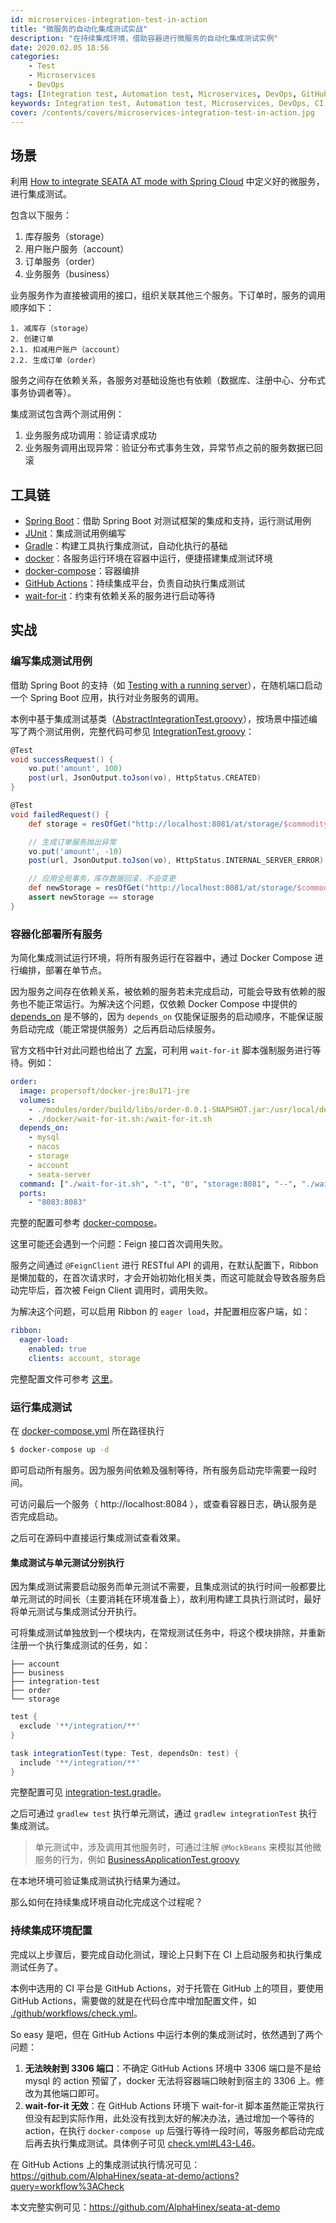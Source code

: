 ```yaml
---
id: microservices-integration-test-in-action
title: "微服务的自动化集成测试实战"
description: "在持续集成环境，借助容器进行微服务的自动化集成测试实例"
date: 2020.02.05 18:56
categories:
    - Test
    - Microservices
    - DevOps
tags: [Integration test, Automation test, Microservices, DevOps, GitHub Actions, Docker]
keywords: Integration test, Automation test, Microservices, DevOps, CI, GitHub Actions, Docker, Docker Compose, 集成测试, 自动化测试, 微服务, 持续集成
cover: /contents/covers/microservices-integration-test-in-action.jpg
---
```


场景
---

利用 [How to integrate SEATA AT mode with Spring Cloud](https://alphahinex.github.io/2020/01/22/how-to-integrate-seata-at-mode-with-spring-cloud/) 中定义好的微服务，进行集成测试。

包含以下服务：

1. 库存服务（storage）
1. 用户账户服务（account）
1. 订单服务（order）
1. 业务服务（business）

业务服务作为直接被调用的接口，组织关联其他三个服务。下订单时，服务的调用顺序如下：

```
1. 减库存（storage）
2. 创建订单
2.1. 扣减用户账户（account）
2.2. 生成订单（order）
```

服务之间存在依赖关系，各服务对基础设施也有依赖（数据库、注册中心、分布式事务协调者等）。

集成测试包含两个测试用例：

1. 业务服务成功调用：验证请求成功
1. 业务服务调用出现异常：验证分布式事务生效，异常节点之前的服务数据已回滚


工具链
-----

* [Spring Boot](https://spring.io/projects/spring-boot)：借助 Spring Boot 对测试框架的集成和支持，运行测试用例
* [JUnit](https://junit.org/junit4/)：集成测试用例编写
* [Gradle](http://gradle.org/)：构建工具执行集成测试，自动化执行的基础
* [docker](https://www.docker.com/)：各服务运行环境在容器中运行，便捷搭建集成测试环境
* [docker-compose](https://docs.docker.com/compose/)：容器编排
* [GitHub Actions](https://github.com/features/actions)：持续集成平台，负责自动执行集成测试
* [wait-for-it](https://github.com/vishnubob/wait-for-it)：约束有依赖关系的服务进行启动等待


实战
---

### 编写集成测试用例

借助 Spring Boot 的支持（如 [Testing with a running server](https://docs.spring.io/spring-boot/docs/2.2.4.RELEASE/reference/html/spring-boot-features.html#boot-features-testing-spring-boot-applications-testing-with-running-server)），在随机端口启动一个 Spring Boot 应用，执行对业务服务的调用。

本例中基于集成测试基类（[AbstractIntegrationTest.groovy](https://github.com/AlphaHinex/spring-roll/blob/master/modules/dev-kits/roll-test/src/main/groovy/io/github/springroll/test/AbstractIntegrationTest.groovy)），按场景中描述编写了两个测试用例，完整代码可参见 [IntegrationTest.groovy](https://github.com/AlphaHinex/seata-at-demo/blob/seata-at/modules/integration-test/src/test/groovy/io/github/alphahinex/demo/seata/at/integration/test/IntegrationTest.groovy)：

```groovy
@Test
void successRequest() {
    vo.put('amount', 100)
    post(url, JsonOutput.toJson(vo), HttpStatus.CREATED)
}

@Test
void failedRequest() {
    def storage = resOfGet("http://localhost:8081/at/storage/$commodityCode", HttpStatus.OK).count

    // 生成订单服务抛出异常
    vo.put('amount', -10)
    post(url, JsonOutput.toJson(vo), HttpStatus.INTERNAL_SERVER_ERROR)

    // 应用全局事务，库存数据回滚，不会变更
    def newStorage = resOfGet("http://localhost:8081/at/storage/$commodityCode", HttpStatus.OK).count
    assert newStorage == storage
}
```

### 容器化部署所有服务

为简化集成测试运行环境，将所有服务运行在容器中，通过 Docker Compose 进行编排，部署在单节点。

因为服务之间存在依赖关系，被依赖的服务若未完成启动，可能会导致有依赖的服务也不能正常运行。为解决这个问题，仅依赖 Docker Compose 中提供的 [depends_on](https://docs.docker.com/compose/compose-file/#depends_on) 是不够的，因为 `depends_on` 仅能保证服务的启动顺序，不能保证服务启动完成（能正常提供服务）之后再启动后续服务。

官方文档中针对此问题也给出了 [方案](https://docs.docker.com/compose/startup-order/)，可利用 `wait-for-it` 脚本强制服务进行等待。例如：

```yaml
order:
  image: propersoft/docker-jre:8u171-jre
  volumes:
    - ./modules/order/build/libs/order-0.0.1-SNAPSHOT.jar:/usr/local/demo/order.jar
    - ./docker/wait-for-it.sh:/wait-for-it.sh
  depends_on:
    - mysql
    - nacos
    - storage
    - account
    - seata-server
  command: ["./wait-for-it.sh", "-t", "0", "storage:8081", "--", "./wait-for-it.sh", "-t", "0", "account:8082", "--", "java", "-jar", "/usr/local/demo/order.jar"]
  ports:
    - "8083:8083"
```

完整的配置可参考 [docker-compose](https://github.com/AlphaHinex/seata-at-demo/blob/seata-at/docker-compose.yml)。

这里可能还会遇到一个问题：Feign 接口首次调用失败。

服务之间通过 `@FeignClient` 进行 RESTful API 的调用，在默认配置下，Ribbon 是懒加载的，在首次请求时，才会开始初始化相关类，而这可能就会导致各服务启动完毕后，首次被 Feign Client 调用时，调用失败。

为解决这个问题，可以启用 Ribbon 的 `eager load`，并配置相应客户端，如：

```yaml
ribbon:
  eager-load:
    enabled: true
    clients: account, storage
```

完整配置文件可参考 [这里](https://github.com/AlphaHinex/seata-at-demo/blob/seata-at/modules/order/src/main/resources/application-dev.yml)。

### 运行集成测试

在 [docker-compose.yml](https://github.com/AlphaHinex/seata-at-demo/blob/seata-at/docker-compose.yml) 所在路径执行

```bash
$ docker-compose up -d
```

即可启动所有服务。因为服务间依赖及强制等待，所有服务启动完毕需要一段时间。

可访问最后一个服务（ http://localhost:8084 ），或查看容器日志，确认服务是否完成启动。

之后可在源码中直接运行集成测试查看效果。

#### 集成测试与单元测试分别执行

因为集成测试需要启动服务而单元测试不需要，且集成测试的执行时间一般都要比单元测试的时间长（主要消耗在环境准备上），故利用构建工具执行测试时，最好将单元测试与集成测试分开执行。

可将集成测试单独放到一个模块内，在常规测试任务中，将这个模块排除，并重新注册一个执行集成测试的任务，如：

```
├── account
├── business
├── integration-test
├── order
└── storage
```

```gradle
test {
  exclude '**/integration/**'
}

task integrationTest(type: Test, dependsOn: test) {
  include '**/integration/**'
}
```

完整配置可见 [integration-test.gradle](https://github.com/AlphaHinex/seata-at-demo/blob/seata-at/modules/integration-test/integration-test.gradle)。

之后可通过 `gradlew test` 执行单元测试，通过 `gradlew integrationTest` 执行集成测试。

> 单元测试中，涉及调用其他服务时，可通过注解 `@MockBeans` 来模拟其他微服务的行为，例如 [BusinessApplicationTest.groovy](https://github.com/AlphaHinex/seata-at-demo/blob/seata-at/modules/business/src/test/groovy/io/github/alphahinex/demo/seata/at/business/BusinessApplicationTest.groovy)

在本地环境可验证集成测试执行结果为通过。

那么如何在持续集成环境自动化完成这个过程呢？

### 持续集成环境配置

完成以上步骤后，要完成自动化测试，理论上只剩下在 CI 上启动服务和执行集成测试任务了。

本例中选用的 CI 平台是 GitHub Actions，对于托管在 GitHub 上的项目，要使用 GitHub Actions，需要做的就是在代码仓库中增加配置文件，如 [./github/workflows/check.yml](https://github.com/AlphaHinex/seata-at-demo/blob/seata-at/.github/workflows/check.yml)。

So easy 是吧，但在 GitHub Actions 中运行本例的集成测试时，依然遇到了两个问题：

1. **无法映射到 3306 端口**：不确定 GitHub Actions 环境中 3306 端口是不是给 mysql 的 action 预留了，docker 无法将容器端口映射到宿主的 3306 上。修改为其他端口即可。
1. **wait-for-it 无效**：在 GitHub Actions 环境下 wait-for-it 脚本虽然能正常执行但没有起到实际作用，此处没有找到太好的解决办法，通过增加一个等待的 action，在执行 `docker-compose up` 后强行等待一段时间，等服务都启动完成后再去执行集成测试。具体例子可见 [check.yml#L43-L46](https://github.com/AlphaHinex/seata-at-demo/blob/seata-at/.github/workflows/check.yml#L43-L46)。

在 GitHub Actions 上的集成测试执行情况可见：https://github.com/AlphaHinex/seata-at-demo/actions?query=workflow%3ACheck

本文完整实例可见：https://github.com/AlphaHinex/seata-at-demo
